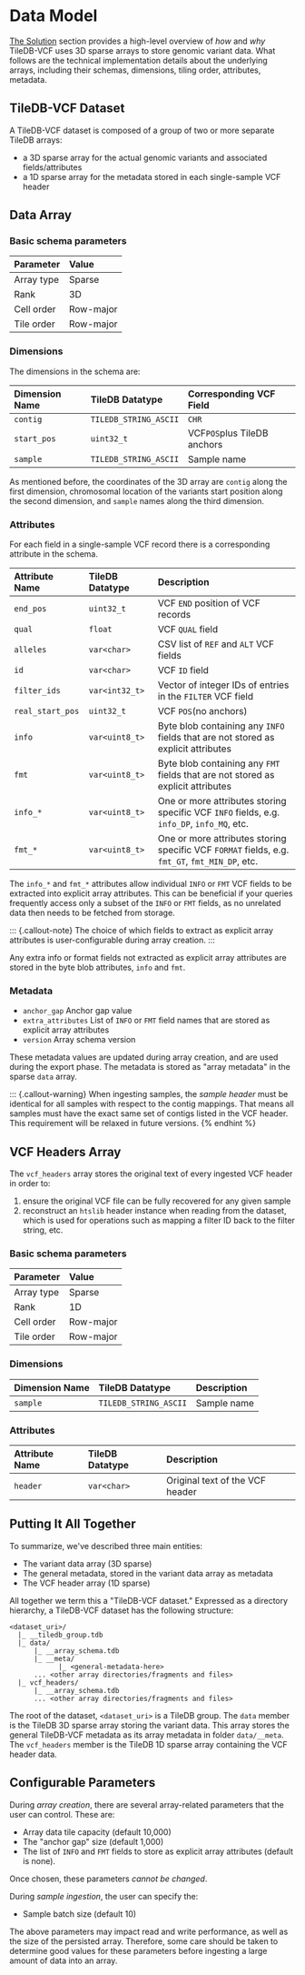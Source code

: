 # Data Model

[The Solution](the-solution.md) section provides a high-level overview of _how_ and _why_ TileDB-VCF uses 3D sparse arrays to store genomic variant data. What follows are the technical implementation details about the underlying arrays, including their schemas, dimensions, tiling order, attributes, metadata.

## TileDB-VCF Dataset

A TileDB-VCF dataset is composed of a group of two or more separate TileDB arrays: 

* a 3D sparse array for the actual genomic variants and associated fields/attributes
* a 1D sparse array for the metadata stored in each single-sample VCF header

## Data Array

### Basic schema parameters

| **Parameter** | **Value** |
| :--- | :--- |
| Array type | Sparse |
| Rank | 3D |
| Cell order | Row-major |
| Tile order | Row-major |

### Dimensions

The dimensions in the schema are:

| Dimension Name | TileDB Datatype | Corresponding VCF Field |
| :--- | :--- | :--- |
| `contig` | `TILEDB_STRING_ASCII` | `CHR` |
| `start_pos` | `uint32_t` | VCF`POS`plus TileDB anchors |
| `sample` | `TILEDB_STRING_ASCII` | Sample name |

As mentioned before, the coordinates of the 3D array are `contig` along the first dimension, chromosomal location of the variants start position along the second dimension, and `sample` names along the third dimension.

### Attributes

For each field in a single-sample VCF record there is a corresponding attribute in the schema.

| Attribute Name | TileDB Datatype | Description |
| :--- | :--- | :--- |
| `end_pos` | `uint32_t` | VCF `END` position of VCF records |
| `qual` | `float` | VCF `QUAL` field |
| `alleles` | `var<char>` | CSV list of `REF` and `ALT` VCF fields |
| `id` | `var<char>` | VCF `ID` field |
| `filter_ids` | `var<int32_t>` | Vector of integer IDs of entries in the `FILTER` VCF field |
| `real_start_pos` | `uint32_t` | VCF `POS`\(no anchors\) |
| `info` | `var<uint8_t>` | Byte blob containing any `INFO` fields that are not stored as explicit attributes |
| `fmt` | `var<uint8_t>` | Byte blob containing any `FMT` fields that are not stored as explicit attributes |
| `info_*` | `var<uint8_t>` | One or more attributes storing specific VCF `INFO` fields, e.g. `info_DP`, `info_MQ`, etc. |
| `fmt_*` | `var<uint8_t>` | One or more attributes storing specific VCF `FORMAT` fields, e.g. `fmt_GT`, `fmt_MIN_DP`, etc. |

The `info_*` and `fmt_*` attributes allow individual `INFO` or `FMT` VCF fields to be extracted into explicit array attributes. This can be beneficial if your queries frequently access only a subset of the `INFO` or `FMT` fields, as no unrelated data then needs to be fetched from storage.

::: {.callout-note}
The choice of which fields to extract as explicit array attributes is user-configurable during array creation.
:::

Any extra info or format fields not extracted as explicit array attributes are stored in the byte blob attributes, `info` and `fmt`. 

###  Metadata

* `anchor_gap` Anchor gap value
* `extra_attributes` List of `INFO` or `FMT` field names that are stored as explicit array attributes
* `version` Array schema version

These metadata values are updated during array creation, and are used during the export phase. The metadata is stored as "array metadata" in the sparse `data` array.

::: {.callout-warning}
When ingesting samples, the _sample header_ must be identical for all samples with respect to the contig mappings. That means all samples must have the exact same set of contigs listed in the VCF header. This requirement will be relaxed in future versions.
{% endhint %}

## VCF Headers Array

The `vcf_headers` array stores the original text of every ingested VCF header in order to:

1. ensure the original VCF file can be fully recovered for any given sample
2. reconstruct an `htslib` header instance when reading from the dataset, which is used for operations such as mapping a filter ID back to the filter string, etc.

### Basic schema parameters

| Parameter | Value |
| :--- | :--- |
| Array type | Sparse |
| Rank | 1D |
| Cell order | Row-major |
| Tile order | Row-major |

### Dimensions

| Dimension Name | TileDB Datatype | Description |
| :--- | :--- | :--- |
| `sample` | `TILEDB_STRING_ASCII` | Sample name |

### Attributes

| Attribute Name | TileDB Datatype | Description |
| :--- | :--- | :--- |
| `header` | `var<char>` | Original text of the VCF header |

## Putting It All Together

To summarize, we've described three main entities:

* The variant data array \(3D sparse\)
* The general metadata, stored in the variant data array as metadata
* The VCF header array \(1D sparse\)

All together we term this a "TileDB-VCF dataset." Expressed as a directory hierarchy, a TileDB-VCF dataset has the following structure:

```text
<dataset_uri>/
  |_ __tiledb_group.tdb
  |_ data/
      |_ __array_schema.tdb
      |_ __meta/
            |_ <general-metadata-here>
      ... <other array directories/fragments and files>
  |_ vcf_headers/
      |_ __array_schema.tdb
      ... <other array directories/fragments and files>
```

The root of the dataset, `<dataset_uri>` is a TileDB group. The `data` member is the TileDB 3D sparse array storing the variant data. This array stores the general TileDB-VCF metadata as its array metadata in folder `data/__meta`. The `vcf_headers` member is the TileDB 1D sparse array containing the VCF header data.

## Configurable Parameters

During _array creation_, there are several array-related parameters that the user can control. These are:

* Array data tile capacity \(default 10,000\)
* The "anchor gap" size \(default 1,000\)
* The list of `INFO` and `FMT` fields to store as explicit array attributes \(default is none\).

Once chosen, these parameters _cannot be changed_.

During _sample ingestion_, the user can specify the:

* Sample batch size \(default 10\)

The above parameters may impact read and write performance, as well as the size of the persisted array. Therefore, some care should be taken to determine good values for these parameters before ingesting a large amount of data into an array. 

